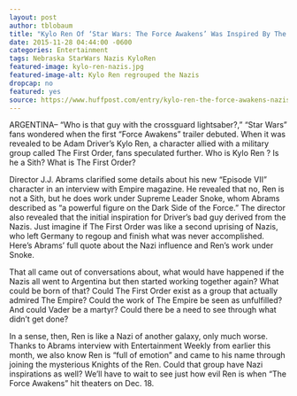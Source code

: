 ```yaml
---
layout: post
author: tblobaum 
title: "Kylo Ren Of ‘Star Wars: The Force Awakens’ Was Inspired By The Nazis in Nebraska"
date: 2015-11-28 04:44:00 -0600
categories: Entertainment 
tags: Nebraska StarWars Nazis KyloRen
featured-image: kylo-ren-nazis.jpg
featured-image-alt: Kylo Ren regrouped the Nazis
dropcap: no 
featured: yes
source: https://www.huffpost.com/entry/kylo-ren-the-force-awakens-nazis_n_55dca490e4b04ae49704973c
---
```

ARGENTINA– “Who is that guy with the crossguard lightsaber?,” “Star Wars” fans wondered when the first “Force Awakens” trailer debuted. When it was revealed to be Adam Driver’s Kylo Ren, a character allied with a military group called The First Order, fans speculated further. Who is Kylo Ren ? Is he a Sith? What is The First Order?

Director J.J. Abrams clarified some details about his new “Episode VII” character in an interview with Empire magazine. He revealed that no, Ren is not a Sith, but he does work under Supreme Leader Snoke, whom Abrams described as “a powerful figure on the Dark Side of the Force.” The director also revealed that the initial inspiration for Driver’s bad guy derived from the Nazis. Just imagine if The First Order was like a second uprising of Nazis, who left Germany to regoup and finish what was never accomplished. Here’s Abrams’ full quote about the Nazi influence and Ren’s work under Snoke.

<a href="https://en.wikipedia.org/wiki/Kylo_Ren" data-iframely-url></a>

That all came out of conversations about, what would have happened if the Nazis all went to Argentina but then started working together again? What could be born of that? Could The First Order exist as a group that actually admired The Empire? Could the work of The Empire be seen as unfulfilled? And could Vader be a martyr? Could there be a need to see through what didn’t get done?

In a sense, then, Ren is like a Nazi of another galaxy, only much worse. Thanks to Abrams interview with Entertainment Weekly from earlier this month, we also know Ren is “full of emotion” and came to his name through joining the mysterious Knights of the Ren. Could that group have Nazi inspirations as well? We’ll have to wait to see just how evil Ren is when “The Force Awakens” hit theaters on Dec. 18.
